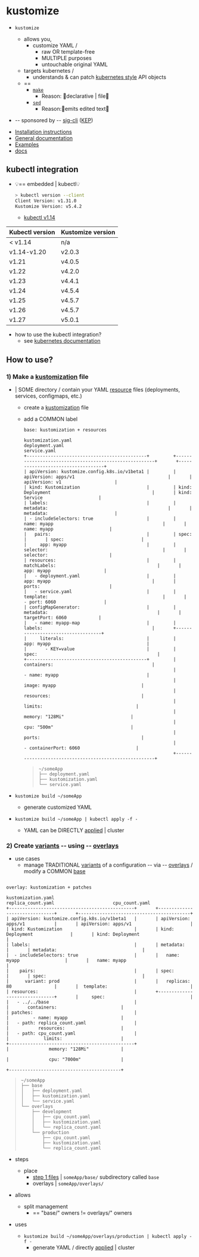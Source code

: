 # kustomize

* `kustomize`
  * allows you,
    * customize YAML /
      * raw OR template-free
      * MULTIPLE purposes
      * untouchable original YAML
  * targets kubernetes /
    * understands & can patch [kubernetes style] API objects
  * ==
    * [`make`]
      * Reason: 🧠declarative | file🧠
    * [`sed`]
      * Reason:🧠emits edited text🧠

* -- sponsored by -- [sig-cli] ([KEP])

- [Installation instructions](https://github.com/dancer1325/kubernetes-sigs-cli-experimental/tree/master/site/content/en/installation/kustomize)
- [General documentation](https://github.com/dancer1325/kubernetes-sigs-cli-experimental/blob/master/site/content/en/guides/introduction/kustomize.md)
- [Examples](examples)
- [docs](site/content/en) 

## kubectl integration

* 💡== embedded | kubectl💡
    ```sh
    > kubectl version --client
    Client Version: v1.31.0
    Kustomize Version: v5.4.2
    ```
  * [kubectl v1.14][kubectl announcement]

| Kubectl version | Kustomize version |
| --------------- | ----------------- |
| < v1.14         | n/a               |
| v1.14-v1.20     | v2.0.3            |
| v1.21           | v4.0.5            |
| v1.22           | v4.2.0            |
| v1.23           | v4.4.1            |
| v1.24           | v4.5.4            |
| v1.25           | v4.5.7            |
| v1.26           | v4.5.7            |
| v1.27           | v5.0.1            |

[v2.0.3]: https://github.com/kubernetes-sigs/kustomize/releases/tag/v2.0.3
[#2506]: https://github.com/kubernetes-sigs/kustomize/issues/2506
[#1500]: https://github.com/kubernetes-sigs/kustomize/issues/1500
[kust-in-kubectl update]: https://github.com/kubernetes/kubernetes/blob/4d75a6238a6e330337526e0513e67d02b1940b63/CHANGELOG/CHANGELOG-1.21.md#kustomize-updates-in-kubectl

* how to use the kubectl integration?
  * see [kubernetes documentation]

## How to use?

### 1) Make a [kustomization] file

* | SOME directory / contain your YAML [resource] files (deployments, services, configmaps, etc.)
  * create a [kustomization] file
  * add a COMMON label

    ```
    base: kustomization + resources
    
    kustomization.yaml                                      deployment.yaml                                                 service.yaml
    +---------------------------------------------+         +-------------------------------------------------------+       +-----------------------------------+
    | apiVersion: kustomize.config.k8s.io/v1beta1 |         | apiVersion: apps/v1                                   |       | apiVersion: v1                    |
    | kind: Kustomization                         |         | kind: Deployment                                      |       | kind: Service                     |
    | labels:                                     |         | metadata:                                             |       | metadata:                         |
    | - includeSelectors: true                    |         |   name: myapp                                         |       |   name: myapp                     |
    |   pairs:                                    |         | spec:                                                 |       | spec:                             |
    |     app: myapp                              |         |   selector:                                           |       |   selector:                       |
    | resources:                                  |         |     matchLabels:                                      |       |     app: myapp                    |
    |   - deployment.yaml                         |         |       app: myapp                                      |       |   ports:                          |
    |   - service.yaml                            |         |   template:                                           |       |     - port: 6060                  |
    | configMapGenerator:                         |         |     metadata:                                         |       |       targetPort: 6060            |
    |   - name: myapp-map                         |         |       labels:                                         |       +-----------------------------------+
    |     literals:                               |         |         app: myapp                                    |
    |       - KEY=value                           |         |     spec:                                             |
    +---------------------------------------------+         |       containers:                                     |
                                                            |         - name: myapp                                 |
                                                            |           image: myapp                                |
                                                            |           resources:                                  |
                                                            |             limits:                                   |
                                                            |               memory: "128Mi"                         |
                                                            |               cpu: "500m"                             |
                                                            |           ports:                                      |
                                                            |             - containerPort: 6060                     |
                                                            +-------------------------------------------------------+
    ```

    > ```
    > ~/someApp
    > ├── deployment.yaml
    > ├── kustomization.yaml
    > └── service.yaml
    > ```

* `kustomize build ~/someApp`
  * generate customized YAML 
* `kustomize build ~/someApp | kubectl apply -f -`
  * YAML can be DIRECTLY [applied] | cluster

### 2) Create [variants] -- using -- [overlays]

* use cases
  * manage TRADITIONAL [variants] of a configuration -- via -- [overlays] / modify a COMMON [base]

```

overlay: kustomization + patches

kustomization.yaml                                      replica_count.yaml                      cpu_count.yaml
+-----------------------------------------------+       +-------------------------------+       +------------------------------------------+
| apiVersion: kustomize.config.k8s.io/v1beta1   |       | apiVersion: apps/v1           |       | apiVersion: apps/v1                      |
| kind: Kustomization                           |       | kind: Deployment              |       | kind: Deployment                         |
| labels:                                       |       | metadata:                     |       | metadata:                                |
|  - includeSelectors: true                     |       |   name: myapp                 |       |   name: myapp                            |
|    pairs:                                     |       | spec:                         |       | spec:                                    |
|      variant: prod                            |       |   replicas: 80                |       |  template:                               |
| resources:                                    |       +-------------------------------+       |     spec:                                |
|   - ../../base                                |                                               |       containers:                        |
| patches:                                      |                                               |         - name: myapp                    |
|   - path: replica_count.yaml                  |                                               |           resources:                     |
|   - path: cpu_count.yaml                      |                                               |             limits:                      |
+-----------------------------------------------+                                               |               memory: "128Mi"            |
                                                                                                |               cpu: "7000m"               |
                                                                                                +------------------------------------------+
```

> ```
> ~/someApp
> ├── base
> │   ├── deployment.yaml
> │   ├── kustomization.yaml
> │   └── service.yaml
> └── overlays
>     ├── development
>     │   ├── cpu_count.yaml
>     │   ├── kustomization.yaml
>     │   └── replica_count.yaml
>     └── production
>         ├── cpu_count.yaml
>         ├── kustomization.yaml
>         └── replica_count.yaml
> ```

* steps
  * place 
    * [step 1 files](#1-make-a-kustomization-file) | `someApp/base/` subdirectory called `base`
    * overlays | `someApp/overlays/`
* allows
  * split management
    * == "base/" owners != overlays/" owners

* uses
  * `kustomize build ~/someApp/overlays/production | kubectl apply -f -`
    * generate YAML / directly [applied] | cluster

[`make`]: https://www.gnu.org/software/make
[`sed`]: https://www.gnu.org/software/sed
[DAM]: https://kubectl.docs.kubernetes.io/references/kustomize/glossary/#declarative-application-management
[KEP]: https://github.com/kubernetes/enhancements/blob/master/keps/sig-cli/2377-Kustomize/README.md
[Kubernetes Code of Conduct]: code-of-conduct.md
[applied]: https://kubectl.docs.kubernetes.io/references/kustomize/glossary/#apply
[base]: https://kubectl.docs.kubernetes.io/references/kustomize/glossary/#base
[declarative configuration]: https://kubectl.docs.kubernetes.io/references/kustomize/glossary/#declarative-application-management
[kubectl announcement]: https://kubernetes.io/blog/2019/03/25/kubernetes-1-14-release-announcement
[kubernetes documentation]: https://kubernetes.io/docs/tasks/manage-kubernetes-objects/kustomization/
[kubernetes style]: https://kubectl.docs.kubernetes.io/references/kustomize/glossary/#kubernetes-style-object
[kustomization]: https://kubectl.docs.kubernetes.io/references/kustomize/glossary/#kustomization
[overlay]: https://kubectl.docs.kubernetes.io/references/kustomize/glossary/#overlay
[overlays]: https://kubectl.docs.kubernetes.io/references/kustomize/glossary/#overlay
[release page]: https://github.com/kubernetes-sigs/kustomize/releases
[resource]: https://kubectl.docs.kubernetes.io/references/kustomize/glossary/#resource
[resources]: https://kubectl.docs.kubernetes.io/references/kustomize/glossary/#resource
[sig-cli]: https://github.com/kubernetes/community/blob/master/sig-cli/README.md
[variants]: https://kubectl.docs.kubernetes.io/references/kustomize/glossary/#variant
